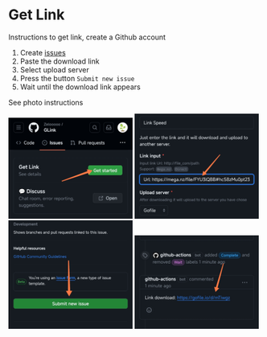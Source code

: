 # Get Link

Instructions to get link, create a Github account

1. Create [issues](https://github.com/Zelooooo/GLink/issues/new/choose)
2. Paste the download link
3. Select upload server 
4. Press the button `Submit new issue`
5. Wait until the download link appears

See photo instructions

<img src="./.github/img.jpg" height="auto" width="49%" /> <img src="./.github/img2.jpg" height="auto" width="49%" />
<img src="./.github/img3.jpg" height="auto" width="49%" /> <img src="./.github/img4.jpg" height="auto" width="49%" />
